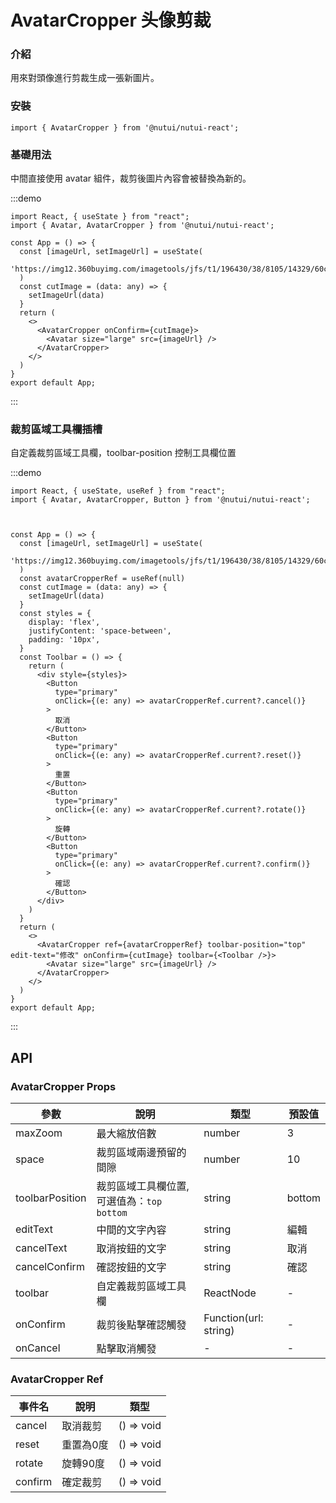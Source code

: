 # AvatarCropper 头像剪裁

### 介紹

用來對頭像進行剪裁生成一張新圖片。

### 安裝

```tsx
import { AvatarCropper } from '@nutui/nutui-react';
```

### 基礎用法

中間直接使用 avatar 組件，裁剪後圖片內容會被替換為新的。

:::demo

```tsx
import React, { useState } from "react";
import { Avatar, AvatarCropper } from '@nutui/nutui-react';

const App = () => {
  const [imageUrl, setImageUrl] = useState(
    'https://img12.360buyimg.com/imagetools/jfs/t1/196430/38/8105/14329/60c806a4Ed506298a/e6de9fb7b8490f38.png'
  )
  const cutImage = (data: any) => {
    setImageUrl(data)
  }
  return (
    <>
      <AvatarCropper onConfirm={cutImage}>
        <Avatar size="large" src={imageUrl} />
      </AvatarCropper>
    </>
  )
}
export default App;
```

:::

### 裁剪區域工具欄插槽

自定義裁剪區域工具欄，toolbar-position 控制工具欄位置

:::demo

```tsx
import React, { useState, useRef } from "react";
import { Avatar, AvatarCropper, Button } from '@nutui/nutui-react';



const App = () => {
  const [imageUrl, setImageUrl] = useState(
    'https://img12.360buyimg.com/imagetools/jfs/t1/196430/38/8105/14329/60c806a4Ed506298a/e6de9fb7b8490f38.png'
  )
  const avatarCropperRef = useRef(null)
  const cutImage = (data: any) => {
    setImageUrl(data)
  }
  const styles = {
    display: 'flex',
    justifyContent: 'space-between',
    padding: '10px',
  }
  const Toolbar = () => {
    return (
      <div style={styles}>
        <Button
          type="primary"
          onClick={(e: any) => avatarCropperRef.current?.cancel()}
        >
          取消
        </Button>
        <Button
          type="primary"
          onClick={(e: any) => avatarCropperRef.current?.reset()}
        >
          重置
        </Button>
        <Button
          type="primary"
          onClick={(e: any) => avatarCropperRef.current?.rotate()}
        >
          旋轉
        </Button>
        <Button
          type="primary"
          onClick={(e: any) => avatarCropperRef.current?.confirm()}
        >
          確認
        </Button>
      </div>
    )
  }
  return (
    <>
      <AvatarCropper ref={avatarCropperRef} toolbar-position="top" edit-text="修改" onConfirm={cutImage} toolbar={<Toolbar />}>
        <Avatar size="large" src={imageUrl} />
      </AvatarCropper>
    </>
  )
}
export default App;

```

:::

## API

### AvatarCropper Props

| 參數             | 說明                                        | 類型   | 預設值 |
| ---------------- | ------------------------------------------- | ------ | ------ |
| maxZoom         | 最大縮放倍數                                | number | 3      |
| space            | 裁剪區域兩邊預留的間隙                      | number | 10     |
| toolbarPosition | 裁剪區域工具欄位置,可選值為：`top` `bottom` | string | bottom |
| editText        | 中間的文字內容                              | string | 編輯   |
| cancelText      | 取消按鈕的文字                              | string | 取消   |
| cancelConfirm   | 確認按鈕的文字                              | string | 確認   |
| toolbar         | 自定義裁剪區域工具欄                       |  ReactNode   |  - |
| onConfirm       | 裁剪後點擊確認觸發                    | Function(url: string) |  - |
| onCancel        | 點擊取消觸發                          | -                |  - |

### AvatarCropper Ref

| 事件名  | 說明      |  類型 |
| ------- | --------- | ----- |
| cancel  | 取消裁剪  | () => void |
| reset   | 重置為0度 | () => void |
| rotate  | 旋轉90度  | () => void |
| confirm | 確定裁剪  | () => void |
